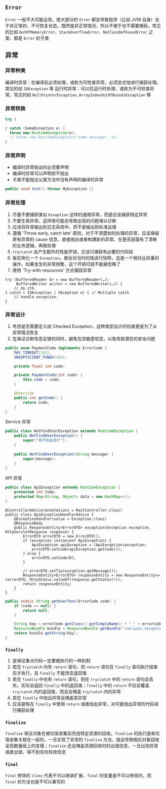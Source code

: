 ## `Error`
`Error` 一般不大可能出现，绝大部分的 `Error` 都会导致程序（比如 JVM 自身）处于非正常的、不可恢复状态。既然是非正常情况，所以不便于也不需要捕获。常见的比如 `OutOfMemoryError`、`StackOverflowError`、`NoClassDefFoundError` 之类，都是 `Error` 的子类

## 异常
### 异常种类
编译时异常：在编译前必须处理，或称为可检查异常，必须显式地进行捕获处理。常见的如 `IOException` 等
运行时异常：可以在运行时处理，或称为不可检查异常。常见的如 `NullPointerException`, `ArrayIndexOutOfBoundsException` 等

### 异常转换
```java
try {

} catch (SomeException e) {
  throw new RuntimeException(e);
  // throw new RuntimeException("some message", e);
}
```

### 异常声明
- 编译时异常抛出时必须要声明
- 编译时异常可以声明但不抛出
- 子类不能抛出父类方法中没有声明的编译时异常
```java
public void test() throws MyException {}
```

### 异常处理
1. 尽量不要捕获类似 `Exception` 这样的通用异常，而是应该捕获特定异常
2. 不要生吞异常，这样很可能会导致出现的问题难以诊断
3. 应该将异常输出到日志系统中，而不是输出到标准出错
4. 遵循 'Throw early, catch late' 原则，对于不清楚如何处理的异常，应该保留原有异常的 cause 信息，直接抛出或者构建新的异常。在更高层面有了清晰的业务逻辑，再做处理
5. `try/catch` 会产生额外的性能开销，应该只捕获有必要的代码段
6. 每实例化一个 `Exception`，都会对当时的栈进行快照，这是一个相对比较重的操作。如果发生的非常频繁，这个开销可就不能被忽略了
7. 使用 'Try-with-resources' 方式捕获异常
```
try (BufferedReader br = new BufferedReader(…);
     BufferedWriter writer = new BufferedWriter(…)) {
    // do sth.
} catch ( IOException | XEception e) { // Multiple catch
    // handle exception.
}
```

### 异常设计
1. 考虑是否需要定义成 Checked Exception，这种类型设计的初衷更是为了从异常情况恢复
2. 在保证诊断信息足够的同时，避免包含敏感信息，以免导致潜在的安全问题

```java
public enum PaymentCode implements ErrorCode {
    PAY_TIMEOUT(101),
    INSUFFICIENT_FUNDS(102);

    private final int code;

    private PaymentCode(int code) {
        this.code = code;
    }

    @Override
    public int getCode() {
        return code;
    }
}
```
Service 异常
```java
public class NotFindUserException extends RuntimeException {
    public NotFindUserException() {
        super("找不到此用户");
    }
    
    public NotFindUserException(String message) {
        super(message);
    }
}
```
API 异常
```java
public class ApiException extends RuntimeException {
    protected int Code;
    protected Map<String, Object> data = new HashMap<>();
}
```
```
@ControllerAdvice(annotations = RestController.class)
public class ApiExceptionHandlerAdvice {
    @ExceptionHandler(value = Exception.class)
    @ResponseBody
    public ResponseEntity<ErrorDTO> exception(Exception exception, HttpServletResponse response) {
        ErrorDTO errorDTO = new ErrorDTO();
        if (exception instanceof ApiException) {
            ApiException apiException = (ApiException)exception;
            errorDTO.setCode(apiException.getCode());
        } else {
            errorDTO.setCode(0);
        }
        
        // errorDTO.setTip(exception.getMessage());
        ResponseEntity<ErrorDTO> responseEntity = new ResponseEntity<>(errorDTO, HttpStatus.valueOf(response.getStatus()));
        return responseEntity;
    }
}
```

```java
public static String getUserText(ErrorCode code) {
    if (code == null) {
        return null;
    }

    String key = errorCode.getClass().getSimpleName() + "_" + errorCode;
    ResourceBundle bundle = ResourceBundle.getBundle("com.pain.exception");
    return bundle.getString(key);
}
```

### `finally`
1. 是保证重点代码一定要被执行的一种机制
2. 若在 `try/catch` 内有 `return` 语句，则 `return` 语句在 `finally` 语句执行结束后才执行，且 `finally` 不能改变返回值
3. 若在 `finally` 中也有 `return` 语句，则在 `try/catch` 中的 `return` 语句会丢失，实际会返回 `finally` 中的返回值；`finally` 中的 `return` 不仅会覆盖 `try/catch` 内的返回值，而且会掩盖 `try/catch` 内的异常
4. 若在 `finally` 中抛出异常会掩盖原异常
5. 应该避免在 `finally` 中使用 `return` 或者抛出异常，对可能抛出异常的代码进行捕获处理

### `finalize`
`finalize` 保证对象在被垃圾收集前完成特定资源的回收。`finalize` 的执行是和垃圾收集关联在一起的，一旦实现了非空的 `finalize` 方法，就会导致相应对象回收呈现数量级上的变慢；`finalize` 还会掩盖资源回收时的出错信息，一旦出现异常或者出错，得不到任何有效信息

### `final`
`final` 修饰的 `class` 代表不可以继承扩展，`final` 的变量是不可以修改的，而 `final` 的方法也是不可以重写的
